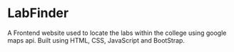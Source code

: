 # LabFinder
A Frontend website used to locate the labs within the college using google maps api. Built using HTML, CSS, JavaScript and BootStrap.
